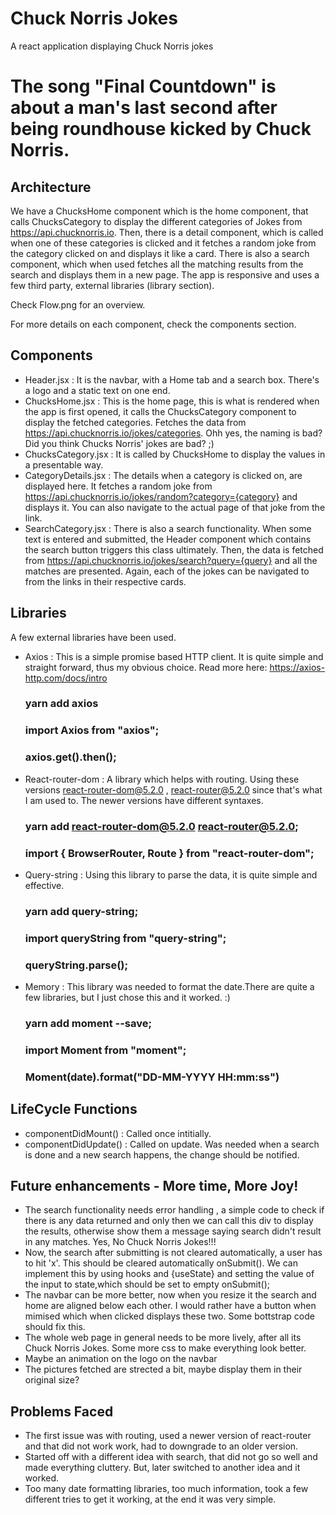 # Chuck Norris Jokes

A react application displaying Chuck Norris jokes

# The song "Final Countdown" is about a man's last second after being roundhouse kicked by Chuck Norris.

## Architecture

We have a ChucksHome component which is the home component, that calls ChucksCategory to display the different categories of Jokes from https://api.chucknorris.io. Then, there is a detail component, which is called when one of these categories is clicked and it fetches a random joke from the category clicked on and displays it like a card. There is also a search component, which when used fetches all the matching results from the search and displays them in a new page. The app is responsive and uses a few third party, external libraries (library section).

Check Flow.png for an overview.

For more details on each component, check the components section.

## Components

- Header.jsx : It is the navbar, with a Home tab and a search box. There's a logo and a static text on one end.
- ChucksHome.jsx : This is the home page, this is what is rendered when the app is first opened, it calls the ChucksCategory component to display the fetched categories. Fetches the data from https://api.chucknorris.io/jokes/categories.
  Ohh yes, the naming is bad? Did you think Chucks Norris' jokes are bad? ;)
- ChucksCategory.jsx : It is called by ChucksHome to display the values in a presentable way.
- CategoryDetails.jsx : The details when a category is clicked on, are displayed here. It fetches a random joke from https://api.chucknorris.io/jokes/random?category={category} and displays it. You can also navigate to the actual page of that joke from the link.
- SearchCategory.jsx : There is also a search functionality. When some text is entered and submitted, the Header component which contains the search button triggers this class ultimately. Then, the data is fetched from https://api.chucknorris.io/jokes/search?query={query} and all the matches are presented. Again, each of the jokes can be navigated to from the links in their respective cards.

## Libraries

A few external libraries have been used.

- Axios : This is a simple promise based HTTP client. It is quite simple and straight forward, thus my obvious choice. Read more here: https://axios-http.com/docs/intro

  ### yarn add axios

  ### import Axios from "axios";

  ### axios.get().then();

- React-router-dom : A library which helps with routing. Using these versions react-router-dom@5.2.0 , react-router@5.2.0 since that's what I am used to. The newer versions have different syntaxes.

  ### yarn add react-router-dom@5.2.0 react-router@5.2.0;

  ### import { BrowserRouter, Route } from "react-router-dom";

- Query-string : Using this library to parse the data, it is quite simple and effective.

  ### yarn add query-string;

  ### import queryString from "query-string";

  ### queryString.parse();

- Memory : This library was needed to format the date.There are quite a few libraries, but I just chose this and it worked. :)
  ### yarn add moment --save;
  ### import Moment from "moment";
  ### Moment(date).format("DD-MM-YYYY HH:mm:ss")

## LifeCycle Functions

- componentDidMount() : Called once intitially.
- componentDidUpdate() : Called on update. Was needed when a search is done and a new search happens, the change should be notified.

## Future enhancements - More time, More Joy!

- The search functionality needs error handling , a simple code to check if there is any data returned and only then we can call this div to display the results, otherwise show them a message saying search didn't result in any matches. Yes, No Chuck Norris Jokes!!!
- Now, the search after submitting is not cleared automatically, a user has to hit 'x'. This should be cleared automatically onSubmit(). We can implement this by using hooks and {useState} and setting the value of the input to state,which should be set to empty onSubmit();
- The navbar can be more better, now when you resize it the search and home are aligned below each other. I would rather have a button when mimised which when clicked displays these two. Some bottstrap code should fix this.
- The whole web page in general needs to be more lively, after all its Chuck Norris Jokes. Some more css to make everything look better.
- Maybe an animation on the logo on the navbar
- The pictures fetched are strected a bit, maybe display them in their original size?

## Problems Faced

- The first issue was with routing, used a newer version of react-router and that did not work work, had to downgrade to an older version.
- Started off with a different idea with search, that did not go so well and made everything cluttery. But, later switched to another idea and it worked.
- Too many date formatting libraries, too much information, took a few different tries to get it working, at the end it was very simple.
